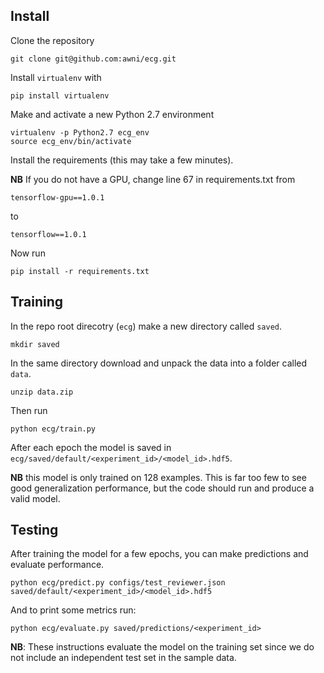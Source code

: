 ## Install 

Clone the repository

```
git clone git@github.com:awni/ecg.git
```


Install `virtualenv` with

```
pip install virtualenv
```

Make and activate a new Python 2.7 environment

```
virtualenv -p Python2.7 ecg_env
source ecg_env/bin/activate
```

Install the requirements (this may take a few minutes).

**NB** If you do not have a GPU, change line 67 in requirements.txt from 

```
tensorflow-gpu==1.0.1
```

to

```
tensorflow==1.0.1
```

Now run

```
pip install -r requirements.txt
```

## Training

In the repo root direcotry (`ecg`) make a new directory called `saved`.

```
mkdir saved
```

In the same directory download and unpack the data into a folder called `data`.

```
unzip data.zip
```

Then run

```
python ecg/train.py
```

After each epoch the model is saved in
`ecg/saved/default/<experiment_id>/<model_id>.hdf5`.

**NB** this model is only trained on 128 examples. This is far too few to see
good generalization performance, but the code should run and produce a valid
model.

## Testing

After training the model for a few epochs, you can make predictions and
evaluate performance.

```
python ecg/predict.py configs/test_reviewer.json saved/default/<experiment_id>/<model_id>.hdf5
```

And to print some metrics run:

```
python ecg/evaluate.py saved/predictions/<experiment_id>
```

**NB**: These instructions evaluate the model on the training set since we do
not include an independent test set in the sample data.
